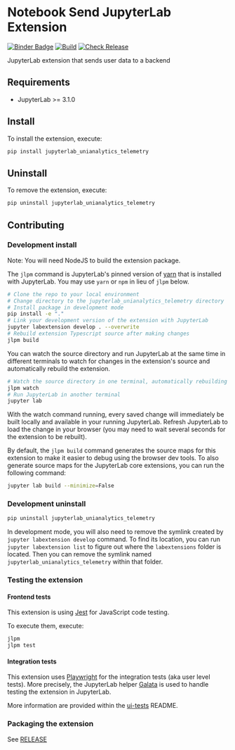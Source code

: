 # Notebook Send JupyterLab Extension

[![Binder Badge](https://github.com/chili-epfl/jupyter-dashboard-send-extension/actions/workflows/binder-on-pr.yml/badge.svg)](https://github.com/chili-epfl/jupyter-dashboard-send-extension/actions/workflows/binder-on-pr.yml)
[![Build](https://github.com/chili-epfl/jupyter-dashboard-send-extension/actions/workflows/build.yml/badge.svg)](https://github.com/chili-epfl/jupyter-dashboard-send-extension/actions/workflows/build.yml)
[![Check Release](https://github.com/chili-epfl/jupyter-dashboard-send-extension/actions/workflows/check-release.yml/badge.svg)](https://github.com/chili-epfl/jupyter-dashboard-send-extension/actions/workflows/check-release.yml)

JupyterLab extension that sends user data to a backend

## Requirements

- JupyterLab >= 3.1.0

## Install

To install the extension, execute:

```bash
pip install jupyterlab_unianalytics_telemetry
```

## Uninstall

To remove the extension, execute:

```bash
pip uninstall jupyterlab_unianalytics_telemetry
```

## Contributing

### Development install

Note: You will need NodeJS to build the extension package.

The `jlpm` command is JupyterLab's pinned version of
[yarn](https://yarnpkg.com/) that is installed with JupyterLab. You may use
`yarn` or `npm` in lieu of `jlpm` below.

```bash
# Clone the repo to your local environment
# Change directory to the jupyterlab_unianalytics_telemetry directory
# Install package in development mode
pip install -e "."
# Link your development version of the extension with JupyterLab
jupyter labextension develop . --overwrite
# Rebuild extension Typescript source after making changes
jlpm build
```

You can watch the source directory and run JupyterLab at the same time in different terminals to watch for changes in the extension's source and automatically rebuild the extension.

```bash
# Watch the source directory in one terminal, automatically rebuilding when needed
jlpm watch
# Run JupyterLab in another terminal
jupyter lab
```

With the watch command running, every saved change will immediately be built locally and available in your running JupyterLab. Refresh JupyterLab to load the change in your browser (you may need to wait several seconds for the extension to be rebuilt).

By default, the `jlpm build` command generates the source maps for this extension to make it easier to debug using the browser dev tools. To also generate source maps for the JupyterLab core extensions, you can run the following command:

```bash
jupyter lab build --minimize=False
```

### Development uninstall

```bash
pip uninstall jupyterlab_unianalytics_telemetry
```

In development mode, you will also need to remove the symlink created by `jupyter labextension develop`
command. To find its location, you can run `jupyter labextension list` to figure out where the `labextensions`
folder is located. Then you can remove the symlink named `jupyterlab_unianalytics_telemetry` within that folder.

### Testing the extension

#### Frontend tests

This extension is using [Jest](https://jestjs.io/) for JavaScript code testing.

To execute them, execute:

```sh
jlpm
jlpm test
```

#### Integration tests

This extension uses [Playwright](https://playwright.dev/docs/intro/) for the integration tests (aka user level tests).
More precisely, the JupyterLab helper [Galata](https://github.com/jupyterlab/jupyterlab/tree/master/galata) is used to handle testing the extension in JupyterLab.

More information are provided within the [ui-tests](./ui-tests/README.md) README.

### Packaging the extension

See [RELEASE](RELEASE.md)
